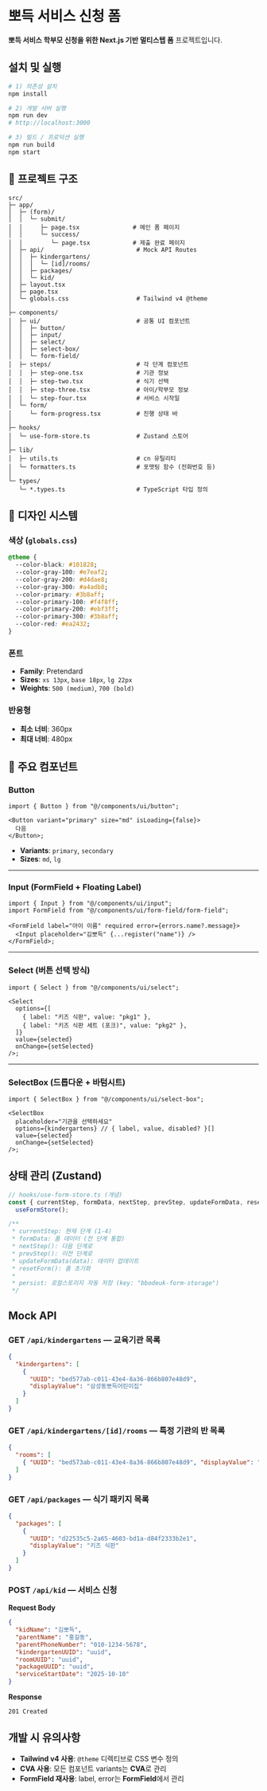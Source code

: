 # 뽀득 서비스 신청 폼

**뽀득 서비스 학부모 신청을 위한 Next.js 기반 멀티스텝 폼** 프로젝트입니다.  

## 설치 및 실행

```bash
# 1) 의존성 설치
npm install

# 2) 개발 서버 실행
npm run dev
# http://localhost:3000

# 3) 빌드 / 프로덕션 실행
npm run build
npm start
```

## 📁 프로젝트 구조

```
src/
├─ app/
│  ├─ (form)/
│  │  └─ submit/
│  │     ├─ page.tsx               # 메인 폼 페이지
│  │     └─ success/
│  │        └─ page.tsx            # 제출 완료 페이지
│  ├─ api/                          # Mock API Routes
│  │  ├─ kindergartens/
│  │  │  └─ [id]/rooms/
│  │  ├─ packages/
│  │  └─ kid/
│  ├─ layout.tsx
│  ├─ page.tsx
│  └─ globals.css                   # Tailwind v4 @theme
│
├─ components/
│  ├─ ui/                           # 공통 UI 컴포넌트
│  │  ├─ button/
│  │  ├─ input/
│  │  ├─ select/
│  │  ├─ select-box/
│  │  └─ form-field/
│  ├─ steps/                        # 각 단계 컴포넌트
│  │  ├─ step-one.tsx               # 기관 정보
│  │  ├─ step-two.tsx               # 식기 선택
│  │  ├─ step-three.tsx             # 아이/학부모 정보
│  │  └─ step-four.tsx              # 서비스 시작일
│  └─ form/
│     └─ form-progress.tsx          # 진행 상태 바
│
├─ hooks/
│  └─ use-form-store.ts             # Zustand 스토어
│
├─ lib/
│  ├─ utils.ts                      # cn 유틸리티
│  └─ formatters.ts                 # 포맷팅 함수 (전화번호 등)
│
└─ types/
   └─ *.types.ts                    # TypeScript 타입 정의
```

## 🎨 디자인 시스템

### 색상 (`globals.css`)

```css
@theme {
  --color-black: #101828;
  --color-gray-100: #e7eaf2;
  --color-gray-200: #d4dae8;
  --color-gray-300: #a4adb8;
  --color-primary: #3b8aff;
  --color-primary-100: #f4f8ff;
  --color-primary-200: #ebf3ff;
  --color-primary-300: #3b8aff;
  --color-red: #ea2432;
}
```

### 폰트

- **Family**: Pretendard
- **Sizes**: `xs 13px`, `base 18px`, `lg 22px`
- **Weights**: `500 (medium)`, `700 (bold)`

### 반응형

- **최소 너비**: 360px
- **최대 너비**: 480px

## 🔧 주요 컴포넌트

### Button

```tsx
import { Button } from "@/components/ui/button";

<Button variant="primary" size="md" isLoading={false}>
  다음
</Button>;
```

- **Variants**: `primary`, `secondary`
- **Sizes**: `md`, `lg`

---

### Input (FormField + Floating Label)

```tsx
import { Input } from "@/components/ui/input";
import FormField from "@/components/ui/form-field/form-field";

<FormField label="아이 이름" required error={errors.name?.message}>
  <Input placeholder="김뽀득" {...register("name")} />
</FormField>;
```

---

### Select (버튼 선택 방식)

```tsx
import { Select } from "@/components/ui/select";

<Select
  options={[
    { label: "키즈 식판", value: "pkg1" },
    { label: "키즈 식판 세트 (포크)", value: "pkg2" },
  ]}
  value={selected}
  onChange={setSelected}
/>;
```

---

### SelectBox (드롭다운 + 바텀시트)

```tsx
import { SelectBox } from "@/components/ui/select-box";

<SelectBox
  placeholder="기관을 선택하세요"
  options={kindergartens} // { label, value, disabled? }[]
  value={selected}
  onChange={setSelected}
/>;
```

## 상태 관리 (Zustand)

```ts
// hooks/use-form-store.ts (개념)
const { currentStep, formData, nextStep, prevStep, updateFormData, resetForm } =
  useFormStore();

/**
 * currentStep: 현재 단계 (1-4)
 * formData: 폼 데이터 (전 단계 통합)
 * nextStep(): 다음 단계로
 * prevStep(): 이전 단계로
 * updateFormData(data): 데이터 업데이트
 * resetForm(): 폼 초기화
 *
 * persist: 로컬스토리지 자동 저장 (key: "bbodeuk-form-storage")
 */
```

## Mock API

### GET `/api/kindergartens` — 교육기관 목록

```json
{
  "kindergartens": [
    {
      "UUID": "bed577ab-c011-43e4-8a36-866b807e48d9",
      "displayValue": "삼성동뽀득어린이집"
    }
  ]
}
```

### GET `/api/kindergartens/[id]/rooms` — 특정 기관의 반 목록

```json
{
  "rooms": [
    { "UUID": "bed573ab-c011-43e4-8a36-866b807e48d9", "displayValue": "달님반" }
  ]
}
```

### GET `/api/packages` — 식기 패키지 목록

```json
{
  "packages": [
    {
      "UUID": "d22535c5-2a65-4603-bd1a-d84f2333b2e1",
      "displayValue": "키즈 식판"
    }
  ]
}
```

### POST `/api/kid` — 서비스 신청

**Request Body**

```json
{
  "kidName": "김뽀득",
  "parentName": "홍길동",
  "parentPhoneNumber": "010-1234-5678",
  "kindergartenUUID": "uuid",
  "roomUUID": "uuid",
  "packageUUID": "uuid",
  "serviceStartDate": "2025-10-10"
}
```

**Response**

```
201 Created
```

## 개발 시 유의사항

- **Tailwind v4 사용**: `@theme` 디렉티브로 CSS 변수 정의
- **CVA 사용**: 모든 컴포넌트 variants는 **CVA**로 관리
- **FormField 재사용**: label, error는 **FormField**에서 관리
